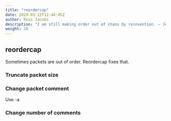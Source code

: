 ```yaml
---
title: "reordercap"
date: 2019-03-12T12:44:45Z
author: Ross Jacobs
description: "I am still making order out of chaos by reinvention. — John le Carre"
weight: 20
---
```


## reordercap

Sometimes packets are out of order. Reordercap fixes that.

### Truncate packet size

### Change packet comment

Use -a

### Change number of comments
